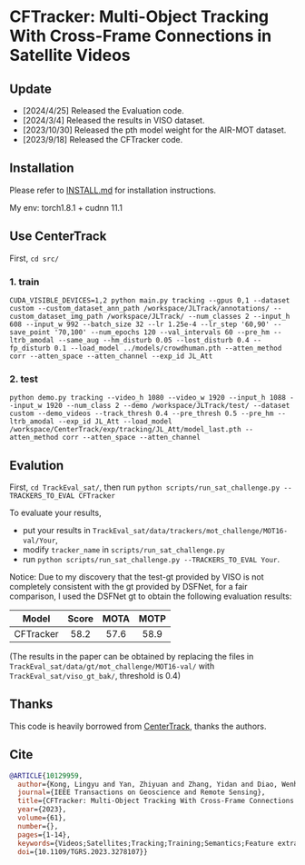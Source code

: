 # CFTracker: Multi-Object Tracking With Cross-Frame Connections in Satellite Videos

## Update
- [2024/4/25] Released the Evaluation code.
- [2024/3/4] Released the results in VISO dataset.
- [2023/10/30] Released the pth model weight for the AIR-MOT dataset.
- [2023/9/18] Released the CFTracker code.


## Installation
Please refer to [INSTALL.md](readme/INSTALL.md) for installation instructions.

My env: torch1.8.1 + cudnn 11.1


## Use CenterTrack
First, `cd src/`
### 1. train
```
CUDA_VISIBLE_DEVICES=1,2 python main.py tracking --gpus 0,1 --dataset custom --custom_dataset_ann_path /workspace/JLTrack/annotations/ --custom_dataset_img_path /workspace/JLTrack/ --num_classes 2 --input_h 608 --input_w 992 --batch_size 32 --lr 1.25e-4 --lr_step '60,90' --save_point '70,100' --num_epochs 120 --val_intervals 60 --pre_hm --ltrb_amodal --same_aug --hm_disturb 0.05 --lost_disturb 0.4 --fp_disturb 0.1 --load_model ../models/crowdhuman.pth --atten_method corr --atten_space --atten_channel --exp_id JL_Att
```
### 2. test
```
python demo.py tracking --video_h 1080 --video_w 1920 --input_h 1088 --input_w 1920 --num_class 2 --demo /workspace/JLTrack/test/ --dataset custom --demo_videos --track_thresh 0.4 --pre_thresh 0.5 --pre_hm --ltrb_amodal --exp_id JL_Att --load_model /workspace/CenterTrack/exp/tracking/JL_Att/model_last.pth --atten_method corr --atten_space --atten_channel
```

## Evalution
First, `cd TrackEval_sat/`, then run `python scripts/run_sat_challenge.py --TRACKERS_TO_EVAL CFTracker`

To evaluate your results, 
- put your results in `TrackEval_sat/data/trackers/mot_challenge/MOT16-val/Your`, 
- modify `tracker_name` in `scripts/run_sat_challenge.py` 
- run `python scripts/run_sat_challenge.py --TRACKERS_TO_EVAL Your`.

Notice: Due to my discovery that the test-gt provided by VISO is not completely consistent with the gt provided by DSFNet, for a fair comparison, I used the DSFNet gt to obtain the following evaluation results:

| Model | Score | MOTA | MOTP | 
| :-: | :-: | :-: | :-: |
| CFTracker | 58.2 | 57.6 | 58.9 |


(The results in the paper can be obtained by replacing the files in `TrackEval_sat/data/gt/mot_challenge/MOT16-val/` with `TrackEval_sat/viso_gt_bak/`, threshold is 0.4)


## Thanks
This code is heavily borrowed from [CenterTrack](https://github.com/xingyizhou/CenterTrack), thanks the authors.


## Cite
```bibtex
@ARTICLE{10129959,
  author={Kong, Lingyu and Yan, Zhiyuan and Zhang, Yidan and Diao, Wenhui and Zhu, Zining and Wang, Lei},
  journal={IEEE Transactions on Geoscience and Remote Sensing}, 
  title={CFTracker: Multi-Object Tracking With Cross-Frame Connections in Satellite Videos}, 
  year={2023},
  volume={61},
  number={},
  pages={1-14},
  keywords={Videos;Satellites;Tracking;Training;Semantics;Feature extraction;Trajectory;Cross-frame feature update (CFU);cross-frame training flow (CT);joint detection and tracking (JDT);multi-object tracking (MOT)},
  doi={10.1109/TGRS.2023.3278107}}

```
